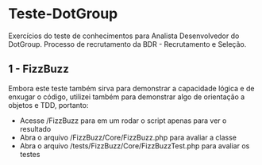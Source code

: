 # Teste-DotGroup
Exercícios do teste de conhecimentos para Analista Desenvolvedor do DotGroup. Processo de recrutamento da BDR - Recrutamento e Seleção.

## 1 - FizzBuzz
Embora este teste também sirva para demonstrar a capacidade lógica e de  enxugar o código, utilizei também para demonstrar algo de orientação a objetos e TDD, portanto:
* Acesse /FizzBuzz para em um rodar o script apenas para ver o resultado
* Abra o arquivo /FizzBuzz/Core/FizzBuzz.php para avaliar a classe
* Abra o arquivo /tests/FizzBuzz/Core/FizzBuzzTest.php para avaliar os testes